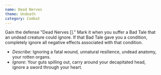 ```yaml
---
name: Dead Nerves
theme: Undeath
category: Combat
---
```


Gain the defense "Dead Nerves []." Mark it when you suffer a Bad Tale that an undead creature could ignore. If that Bad Tale gave you a condition, completely ignore all negative effects associated with that condition.

* *Describe*: Ignoring a fatal wound, unnatural resilience, undead anatomy, your rotten organs.
* *Ignore*: Your guts spilling out, carry around your decapitated head, ignore a sword through your heart.